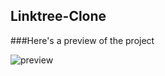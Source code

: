 ## Linktree-Clone
###Here's a preview of the project

![preview](https://github.com/skikda-itech/Linktree-Clone/assets/78268011/b5900ce3-6b09-4fe1-b863-7cb4a76aae4e)
